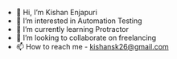 - 👋 Hi, I’m Kishan Enjapuri
- 👀 I’m interested in Automation Testing
- 🌱 I’m currently learning Protractor 
- 💞️ I’m looking to collaborate on freelancing 
- 📫 How to reach me - kishansk26@gmail.com

<!---
kishangooner/kishangooner is a ✨ special ✨ repository because its `README.md` (this file) appears on your GitHub profile.
You can click the Preview link to take a look at your changes.
--->
